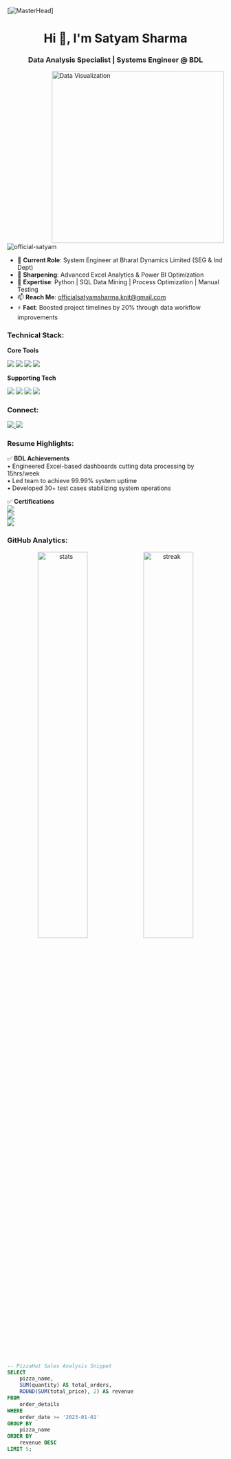 [![MasterHead](https://media2.giphy.com/media/v1.Y2lkPTc5MGI3NjExMW01MG03ZmFyb3N6cDRmbzhsYW1uZmpidDU0MXRod28zMWpkN3dzaiZlcD12MV9pbnRlcm5hbF9naWZfYnlfaWQmY3Q9Zw/3oxRm9NLuGHvWCZcdO/giphy.gif)]
<h1 align="center">Hi 👋, I'm Satyam Sharma</h1>
<h3 align="center">Data Analysis Specialist | Systems Engineer @ BDL</h3>
<img align="right" alt="Data Visualization" width="400" src="https://cdn.dribbble.com/users/878331/screenshots/16153624/media/5232321eef1bfd3b3a3d7a8e4d8d6532.gif">

<p align="left"> <img src="https://komarev.com/ghpvc/?username=official-satyam&label=Profile%20views&color=0e75b6&style=flat" alt="official-satyam" /> </p>

- 🔭 **Current Role**: System Engineer at Bharat Dynamics Limited (SEG & Ind Dept)
- 🌱 **Sharpening**: Advanced Excel Analytics & Power BI Optimization
- 💬 **Expertise**: Python  | SQL Data Mining | Process Optimization | Manual Testing
- 📫 **Reach Me**: officialsatyamsharma.knit@gmail.com
- ⚡ **Fact**: Boosted project timelines by 20% through data workflow improvements

<h3 align="left">Technical Stack:</h3>

**Core Tools**  
<p align="left">
  <img src="https://img.shields.io/badge/Python-3776AB?style=for-the-badge&logo=python&logoColor=white">
  <img src="https://img.shields.io/badge/SQL-4479A1?style=for-the-badge&logo=mysql&logoColor=white">
  <img src="https://img.shields.io/badge/Excel-217346?style=for-the-badge&logo=microsoft-excel&logoColor=white">
  <img src="https://img.shields.io/badge/PowerBI-F2C811?style=for-the-badge&logo=powerbi&logoColor=black">
</p>

**Supporting Tech**  
<p align="left">
  <img src="https://img.shields.io/badge/Git-F05032?style=flat-square&logo=git&logoColor=white">
  <img src="https://img.shields.io/badge/Tableau-E97627?style=flat-square&logo=tableau&logoColor=white">
  <img src="https://img.shields.io/badge/Linux-FCC624?style=flat-square&logo=linux&logoColor=black">
  <img src="https://img.shields.io/badge/Jira-0052CC?style=flat-square&logo=jira&logoColor=white">
</p>

<h3 align="left">Connect:</h3>
<p align="left">
  <a href="https://linkedin.com/in/satyam-sharma-dev" target="blank">
    <img src="https://img.shields.io/badge/LinkedIn-0A66C2?style=for-the-badge&logo=linkedin&logoColor=white">
  </a>
  <a href="https://github.com/satyam-knit" target="blank">
    <img src="https://img.shields.io/badge/GitHub-181717?style=for-the-badge&logo=github&logoColor=white">
  </a>
</p>

<h3 align="left">Resume Highlights:</h3>

✅ **BDL Achievements**  
• Engineered Excel-based dashboards cutting data processing by 15hrs/week  
• Led team to achieve 99.99% system uptime  
• Developed 30+ test cases stabilizing system operations  

✅ **Certifications**  
<img src="https://img.shields.io/badge/Cloud_Computing-IIT_Kharagpur(Top_10%)-blue">  
<img src="https://img.shields.io/badge/Data_Structures-Scalers_Academy-orange">  
<img src="https://img.shields.io/badge/Power_BI-TechTip24-yellow">  

<h3 align="left">GitHub Analytics:</h3>

<p align="center">
  <img src="https://github-readme-stats.vercel.app/api?username=satyam-knit&show_icons=true&theme=merko&hide_border=true" alt="stats" width="48%">
  <img src="https://github-readme-streak-stats.herokuapp.com/?user=satyam-knit&theme=merko&hide_border=true" alt="streak" width="48%">
</p>

```sql
-- PizzaHut Sales Analysis Snippet
SELECT 
    pizza_name,
    SUM(quantity) AS total_orders,
    ROUND(SUM(total_price), 2) AS revenue
FROM 
    order_details
WHERE 
    order_date >= '2023-01-01'
GROUP BY 
    pizza_name
ORDER BY 
    revenue DESC
LIMIT 5;
